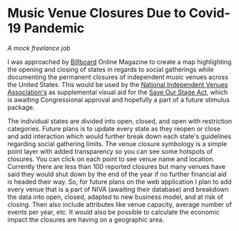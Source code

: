 # Music Venue Closures Due to Covid-19 Pandemic

*A mock freelance job*

I was approached by [Billboard](https://www.billboard.com/articles/business/touring/9451748/venues-closing-coronavirus-america-list/) Online Magazine to create a map highlighting the opening and closing of states in regards to social gatherings while documenting the permanent closures of independent music venues across the United States.  This would be used by the [National Independent Venues Association's](https://www.nivassoc.org/) as supplemental visual aid for the [Save Our Stage Act](https://static1.squarespace.com/static/5e91157c96fe495a4baf48f2/t/5f247dd0f1862620332f0ae5/1596227025091/For+Introduction_Save+Our+Stages+Act.pdf), which is awaiting Congressional approval and hopefully a part of a future stimulus package.

The individual states are divided into open, closed, and open with restriction categories.  Future plans is to update every state as they reopen or close and add interaction which would further break down each state's guidelines regarding social gathering limits.  The venue closure symbology is a simple point layer with added transparency so you can see some hotspots of closures.  You can click on each point to see venue name and location.  Currently there are less than 100 reported closures but many venues have said they would shut down by the end of the year if no further financial aid is headed their way.  So, for future plans on the web application I plan to add every venue that is a part of NIVA (awaiting their database) and breakdown the data into open, closed, adapted to new business model, and at risk of closing.  Then also include attributes like venue capacity, average number of events per year, etc.  It would also be possible to calculate the economic impact the closures are having on a geographic area.
